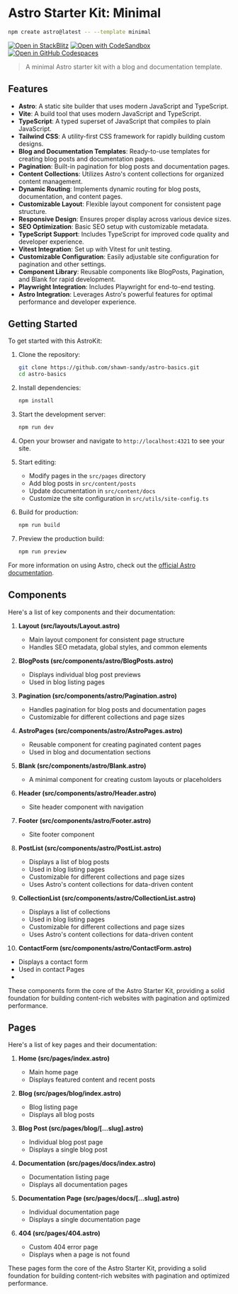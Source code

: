 # Astro Starter Kit: Minimal
```sh
npm create astro@latest -- --template minimal
```

[![Open in StackBlitz](https://developer.stackblitz.com/img/open_in_stackblitz.svg)](https://stackblitz.com/github/withastro/astro/tree/latest/examples/minimal)
[![Open with CodeSandbox](https://assets.codesandbox.io/github/button-edit-lime.svg)](https://github.com/shawn-sandy/astro-basics)
[![Open in GitHub Codespaces](https://github.com/codespaces/badge.svg)](https://github.com/shawn-sandy/astro-basics)

> A minimal Astro starter kit with a blog and documentation template.

## Features

- **Astro**: A static site builder that uses modern JavaScript and TypeScript.
- **Vite**: A build tool that uses modern JavaScript and TypeScript.
- **TypeScript**: A typed superset of JavaScript that compiles to plain JavaScript.
- **Tailwind CSS**: A utility-first CSS framework for rapidly building custom designs.
- **Blog and Documentation Templates**: Ready-to-use templates for creating blog posts and documentation pages.
- **Pagination**: Built-in pagination for blog posts and documentation pages.
- **Content Collections**: Utilizes Astro's content collections for organized content management.
- **Dynamic Routing**: Implements dynamic routing for blog posts, documentation, and content pages.
- **Customizable Layout**: Flexible layout component for consistent page structure.
- **Responsive Design**: Ensures proper display across various device sizes.
- **SEO Optimization**: Basic SEO setup with customizable metadata.
- **TypeScript Support**: Includes TypeScript for improved code quality and developer experience.
- **Vitest Integration**: Set up with Vitest for unit testing.
- **Customizable Configuration**: Easily adjustable site configuration for pagination and other settings.
- **Component Library**: Reusable components like BlogPosts, Pagination, and Blank for rapid development.
- **Playwright Integration**: Includes Playwright for end-to-end testing.
- **Astro Integration**: Leverages Astro's powerful features for optimal performance and developer experience.

## Getting Started

To get started with this AstroKit:

1. Clone the repository:
   ```sh
   git clone https://github.com/shawn-sandy/astro-basics.git
   cd astro-basics
   ```

2. Install dependencies:
   ```sh
   npm install
   ```

3. Start the development server:
   ```sh
   npm run dev
   ```

4. Open your browser and navigate to `http://localhost:4321` to see your site.

5. Start editing:
   - Modify pages in the `src/pages` directory
   - Add blog posts in `src/content/posts`
   - Update documentation in `src/content/docs`
   - Customize the site configuration in `src/utils/site-config.ts`

6. Build for production:
   ```sh
   npm run build
   ```

7. Preview the production build:
   ```sh
   npm run preview
   ```

For more information on using Astro, check out the [official Astro documentation](https://docs.astro.build).

## Components

Here's a list of key components and their documentation:

1. **Layout (src/layouts/Layout.astro)**
   - Main layout component for consistent page structure
   - Handles SEO metadata, global styles, and common elements

2. **BlogPosts (src/components/astro/BlogPosts.astro)**
   - Displays individual blog post previews
   - Used in blog listing pages

3. **Pagination (src/components/astro/Pagination.astro)**
   - Handles pagination for blog posts and documentation pages
   - Customizable for different collections and page sizes

4. **AstroPages (src/components/astro/AstroPages.astro)**
   - Reusable component for creating paginated content pages
   - Used in blog and documentation sections

5. **Blank (src/components/astro/Blank.astro)**
   - A minimal component for creating custom layouts or placeholders

6. **Header (src/components/astro/Header.astro)**
   - Site header component with navigation

7. **Footer (src/components/astro/Footer.astro)**
   - Site footer component

8. **PostList (src/components/astro/PostList.astro)**
   - Displays a list of blog posts
   - Used in blog listing pages
   - Customizable for different collections and page sizes
   - Uses Astro's content collections for data-driven content
9. **CollectionList (src/components/astro/CollectionList.astro)**
   - Displays a list of collections
   - Used in blog listing pages
   - Customizable for different collections and page sizes
   - Uses Astro's content collections for data-driven content
10. **ContactForm (src/components/astro/ContactForm.astro)**
   - Displays a contact form
   - Used in contact Pages
   - 

These components form the core of the Astro Starter Kit, providing a solid foundation for building content-rich websites with pagination and optimized performance.

## Pages

Here's a list of key pages and their documentation:

1. **Home (src/pages/index.astro)**
   - Main home page
   - Displays featured content and recent posts

2. **Blog (src/pages/blog/index.astro)**
   - Blog listing page
   - Displays all blog posts

3. **Blog Post (src/pages/blog/[...slug].astro)**
   - Individual blog post page
   - Displays a single blog post

4. **Documentation (src/pages/docs/index.astro)**
   - Documentation listing page
   - Displays all documentation pages

5. **Documentation Page (src/pages/docs/[...slug].astro)**
   - Individual documentation page
   - Displays a single documentation page

6. **404 (src/pages/404.astro)**
   - Custom 404 error page
   - Displays when a page is not found

These pages form the core of the Astro Starter Kit, providing a solid foundation for building content-rich websites with pagination and optimized performance.
